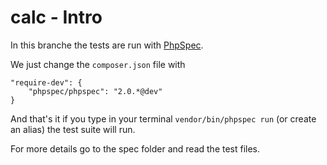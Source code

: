 calc - Intro
====

In this branche the tests are run with [PhpSpec](http://www.phpspec.net/).

We just change the `composer.json` file with

	"require-dev": {
        "phpspec/phpspec": "2.0.*@dev"
    }

And that's it if you type in your terminal `vendor/bin/phpspec run` (or create an alias) the test suite will run.

For more details go to the spec folder and read the test files.
